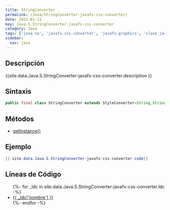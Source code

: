 ```yaml
---
title: StringConverter
permalink: /Java/StringConverter-javafx-css-converter/
date: 2021-01-11
key: Java.S.StringConverter-javafx-css-converter
category: Java
tags: ['java se', 'javafx.css.converter', 'javafx.graphics', 'clase java', 'Java 9']
sidebar: 
  nav: java
---
```


## Descripción
{{site.data.Java.S.StringConverter-javafx-css-converter.description }}

## Sintaxis
~~~java
public final class StringConverter extends StyleConverter<String,String>
~~~

## Métodos
* [getInstance()](/Java/StringConverter-javafx-css-converter/getInstance)

## Ejemplo
~~~java
{{ site.data.Java.S.StringConverter-javafx-css-converter.code}}
~~~

## Líneas de Código
<ul>
{%- for _ldc in site.data.Java.S.StringConverter-javafx-css-converter.ldc -%}
   <li>
       <a href="{{_ldc['url'] }}">{{ _ldc['nombre'] }}</a>
   </li>
{%- endfor -%}
</ul>
